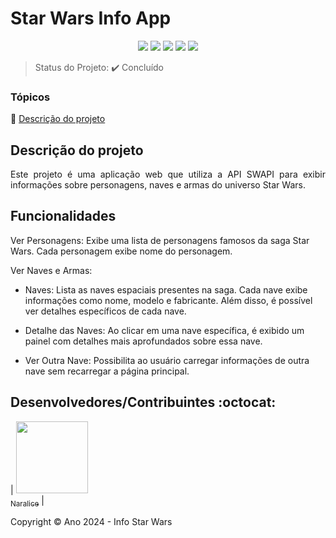 <h1>Star Wars Info App</h1> 

<p align="center">
  <img src="https://img.shields.io/badge/html5-%23E34F26.svg?style=for-the-badge&logo=html5&logoColor=white"/>
  <img src="https://img.shields.io/badge/tailwindcss-%2338B2AC.svg?style=for-the-badge&logo=tailwind-css&logoColor=white"/>
  <img src="https://img.shields.io/badge/typescript-%23007ACC.svg?style=for-the-badge&logo=typescript&logoColor=white"/>
  <img src="https://img.shields.io/badge/react-%2320232a.svg?style=for-the-badge&logo=react&logoColor=%2361DAFB"/>

   <img src="http://img.shields.io/static/v1?label=STATUS&message=CONCLUIDO&color=GREEN&style=for-the-badge"/>
</p>

> Status do Projeto: :heavy_check_mark: Concluído

### Tópicos 

:small_blue_diamond: [Descrição do projeto](#descrição-do-projeto)

## Descrição do projeto 

<p align="justify">
  Este projeto é uma aplicação web que utiliza a API SWAPI para exibir informações sobre personagens, naves e armas do universo Star Wars.
</p>

## Funcionalidades
Ver Personagens: Exibe uma lista de personagens famosos da saga Star Wars. Cada personagem exibe nome do personagem.

Ver Naves e Armas:

  - Naves: Lista as naves espaciais presentes na saga. Cada nave exibe informações como nome, modelo e fabricante. Além disso, é possível ver detalhes específicos de cada nave.
    
  - Detalhe das Naves: Ao clicar em uma nave específica, é exibido um painel com detalhes mais aprofundados sobre essa nave.
    
  - Ver Outra Nave: Possibilita ao usuário carregar informações de outra nave sem recarregar a página principal.
    
## Desenvolvedores/Contribuintes :octocat:

| [<img src="https://avatars.githubusercontent.com/u/100246479?v=4" width=115><br><sub>Naralice</sub>](https://github.com/naralicecosta) |

Copyright :copyright: Ano 2024 - Info Star Wars
